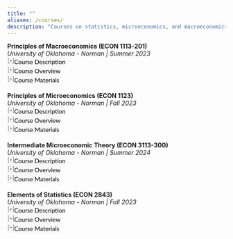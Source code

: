 ```yaml
---
title: ""
aliases: /courses/
description: "Courses on statistics, microeconomics, and macroeconomics. For undergraduate students."
---
```


<link rel="stylesheet" href="https://cdnjs.cloudflare.com/ajax/libs/font-awesome/6.0.0/css/all.min.css">

<style>
button.accordion {
  font:14px/1.5 Lato,"Helvetica Neue",Helvetica,Arial,sans-serif;
  cursor:pointer; padding:0; border:none; text-align:left; outline:none;
  font-size:100%; transition:0.3s; background-color:#f8f8f8;
}
button.accordion.active,button.accordion:hover{background-color:#f8f8f8;}
button.accordion:after{content:" [+] ";font-size:90%;color:#777;float:left;margin-left:1px;}
button.accordion.active:after{content:" [\2212] ";}
div.panel{padding:0 20px;margin-top:5px;display:none;background-color:white;font-size:100%;}
div.panel.show{display:block!important;}
.semester-item{margin-bottom:8px;}
.semester-label{font-weight:bold;color:#1976d2;}
</style>

<!-- ECON 1113 -->
<p style="margin:0"><a style="margin:0; font-size:100%; font-weight:bold">Principles of Macroeconomics (ECON 1113-201)</a> <br>
<i>University of Oklahoma - Norman | Summer 2023</i> <br>
<button class="accordion">Course Description</button>
<div class="panel" style="background-color:#F1F1F1;color:#666;padding:10px;">
<p>Introduces macroeconomic concepts including GDP, inflation, unemployment, fiscal and monetary policy, and open-economy topics. Emphasis on using economic tools to interpret current events.</p>
</div>
<p style="margin:0"><button class="accordion">Course Overview</button>
<div class="panel" style="background-color:#F1F1F1;color:#666;padding:10px;">
<p>We build a toolkit around national income accounting, growth, business cycles, and policy institutions, then apply it to real-world data and policy debates.</p>
</div>
<p style="margin:0"><button class="accordion">Course Materials</button>
<div class="panel" style="background-color:#F1F1F1;color:#666;padding:10px;">
  <div class="semester-item">
    <span class="semester-label">Summer 2023:</span>
    <a href="/Syllabus_Summer_2023_ECON_1113.pdf">Syllabus</a> |
    <a href="/Eval_Summer_2023_ECON_1113.pdf">Course Evaluation</a>
  </div>
</div><br>

<!-- ECON 1123 -->
<p style="margin:0"><a style="margin:0; font-size:100%; font-weight:bold">Principles of Microeconomics (ECON 1123)</a> <br>
<i>University of Oklahoma - Norman | Fall 2023</i> <br>
<button class="accordion">Course Description</button>
<div class="panel" style="background-color:#F1F1F1;color:#666;padding:10px;">
<p>Core micro tools: consumer/producer behavior, market equilibrium, welfare analysis, and policy applications (taxes, externalities, market power).</p>
</div>
<p style="margin:0"><button class="accordion">Course Overview</button>
<div class="panel" style="background-color:#F1F1F1;color:#666;padding:10px;">
<p>Focus on modeling trade-offs and incentives; extensive use of diagrams and short empirical examples to connect theory to real markets.</p>
</div>
<p style="margin:0"><button class="accordion">Course Materials</button>
<div class="panel" style="background-color:#F1F1F1;color:#666;padding:10px;">
  <div class="semester-item">
    <span class="semester-label">Fall 2023:</span>
    <a href="/Syllabus_Fall_2023_ECON_1123.pdf">Syllabus</a> |
    <a href="/Eval_Fall_2023_ECON_1123.pdf">Course Evaluation</a>
  </div>
</div><br>

<!-- ECON 3113 -->
<p style="margin:0"><a style="margin:0; font-size:100%; font-weight:bold">Intermediate Microeconomic Theory (ECON 3113-300)</a> <br>
<i>University of Oklahoma - Norman | Summer 2024</i> <br>
<button class="accordion">Course Description</button>
<div class="panel" style="background-color:#F1F1F1;color:#666;padding:10px;">
<p>Price theory with calculus: preferences and utility, constrained optimization, duality, firm behavior, partial/general equilibrium, and welfare theorems.</p>
</div>
<p style="margin:0"><button class="accordion">Course Overview</button>
<div class="panel" style="background-color:#F1F1F1;color:#666;padding:10px;">
<p>Emphasis on problem-solving and proofs-lite; applications to taxation, price discrimination, and externalities.</p>
</div>
<p style="margin:0"><button class="accordion">Course Materials</button>
<div class="panel" style="background-color:#F1F1F1;color:#666;padding:10px;">
  <div class="semester-item">
    <span class="semester-label">Summer 2024:</span>
    <a href="/Syllabus_Summer_2024_ECON_3113.pdf">Syllabus</a> |
    <a href="/Eval_Summer_2024_ECON_3113.pdf">Course Evaluation</a>
  </div>
</div><br>

<!-- ECON 2843 -->
<p style="margin:0"><a style="margin:0; font-size:100%; font-weight:bold">Elements of Statistics (ECON 2843)</a> <br>
<i>University of Oklahoma - Norman | Fall 2023</i> <br>
<button class="accordion">Course Description</button>
<div class="panel" style="background-color:#F1F1F1;color:#666;padding:10px;">
<p>Intro to descriptive statistics, probability, sampling, confidence intervals, hypothesis testing, and simple regression with applications in economics.</p>
</div>
<p style="margin:0"><button class="accordion">Course Overview</button>
<div class="panel" style="background-color:#F1F1F1;color:#666;padding:10px;">
<p>From data description to inference: we move from summaries to uncertainty quantification and decision-making.</p>
</div>
<p style="margin:0"><button class="accordion">Course Materials</button>
<div class="panel" style="background-color:#F1F1F1;color:#666;padding:10px;">
  <div class="semester-item">
    <span class="semester-label">Fall 2023:</span>
    <a href="/Syllabus_Fall_2023_ECON_2843.pdf">Syllabus</a> |
    <a href="/Eval_Fall_2023_ECON_2843.pdf">Course Evaluation</a>
  </div>
</div><br>

<script>
var acc=document.getElementsByClassName("accordion");
for (var i=0;i<acc.length;i++){
  acc[i].onclick=function(){
    this.classList.toggle("active");
    this.parentNode.nextElementSibling.classList.toggle("show");
  }
}
</script>

